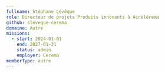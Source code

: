 ```yaml
---
fullname: Stéphane Lévêque
role: Directeur de projets Produits innovants à Accélérema
github: sleveque-cerema
domaine: Autre
missions:
  - start: 2024-01-01
    end: 2027-01-31
    status: admin
    employer: Cerema
memberType: autre
---
```

